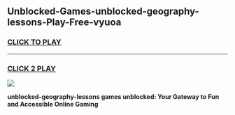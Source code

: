 
## Unblocked-Games-unblocked-geography-lessons-Play-Free-vyuoa
<h3>
<a href="https://premium76.site?title=unblocked-geography-lessons&ref=23A">CLICK TO PLAY</a></h3>
<hr>

<h3>
<a href="https://premium76.site?title=unblocked-geography-lessons&ref=23A">CLICK 2 PLAY</a>
  
</h3>

<a href="https://premium76.site?title=unblocked-geography-lessons&ref=23A"><img src="https://clearcache.store/games.png"></a>


**unblocked-geography-lessons games unblocked: Your Gateway to Fun and Accessible Online Gaming**
